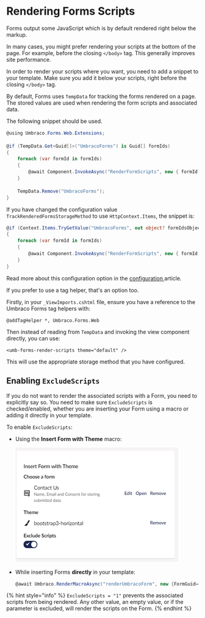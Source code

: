 # Rendering Forms Scripts

Forms output some JavaScript which is by default rendered right below the markup.

In many cases, you might prefer rendering your scripts at the bottom of the page. For example, before the closing `</body>` tag. This generally improves site performance.

In order to render your scripts where you want, you need to add a snippet to your template. Make sure you add it below your scripts, right before the closing `</body>` tag.

By default, Forms uses `TempData` for tracking the forms rendered on a page. The stored values are used when rendering the form scripts and associated data.

The following snippet should be used.

```csharp
@using Umbraco.Forms.Web.Extensions;

@if (TempData.Get<Guid[]>("UmbracoForms") is Guid[] formIds)
{
    foreach (var formId in formIds)
    {
        @await Component.InvokeAsync("RenderFormScripts", new { formId, theme = "default" })
    }

    TempData.Remove("UmbracoForms");
}
```

If you have changed the configuration value `TrackRenderedFormsStorageMethod` to use `HttpContext.Items`, the snippet is:

```csharp
@if (Context.Items.TryGetValue("UmbracoForms", out object? formIdsObject) && formIdsObject is IEnumerable<Guid> formIds)
{
    foreach (var formId in formIds)
    {
        @await Component.InvokeAsync("RenderFormScripts", new { formId, theme = "default" })
    }
}
```

Read more about this configuration option in the [configuration ](./configuration/README.md#TrackRenderedFormsStorageMethod) article.

If you prefer to use a tag helper, that's an option too.

Firstly, in your `_ViewImports.cshtml` file, ensure you have a reference to the Umbraco Forms tag helpers with:

```cshtml
@addTagHelper *, Umbraco.Forms.Web
```

Then instead of reading from `TempData` and invoking the view component directly, you can use:

```cshtml
<umb-forms-render-scripts theme="default" />
```

This will use the appropriate storage method that you have configured.

## Enabling `ExcludeScripts`

If you do not want to render the associated scripts with a Form, you need to explicitly say so. You need to make sure `ExcludeScripts` is checked/enabled, whether you are inserting your Form using a macro or adding it directly in your template.

To enable `ExcludeScripts`:

*   Using the **Insert Form with Theme** macro:

    ![Exclude scripts](../../../10/umbraco-forms/developer/images/exclude-scripts-v9.png)
*   While inserting Forms **directly** in your template:

    ```csharp
    @await Umbraco.RenderMacroAsync("renderUmbracoForm", new {FormGuid="6c3f053c-1774-43fa-ad95-710a01d9cd12", FormTheme="bootstrap3-horizontal", ExcludeScripts="1"})
    ```

{% hint style="info" %}
`ExcludeScripts = "1"` prevents the associated scripts from being rendered. Any other value, an empty value, or if the parameter is excluded, will render the scripts on the Form.
{% endhint %}
